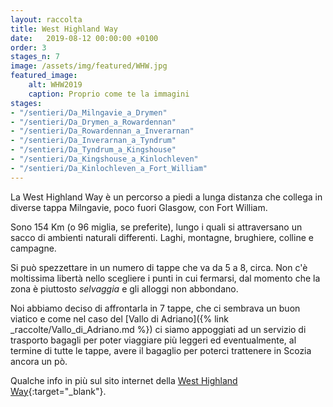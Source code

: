 ```yaml
---
layout: raccolta
title: West Highland Way
date:   2019-08-12 00:00:00 +0100
order: 3
stages_n: 7
image: /assets/img/featured/WHW.jpg
featured_image:
    alt: WHW2019
    caption: Proprio come te la immagini
stages:
- "/sentieri/Da_Milngavie_a_Drymen"
- "/sentieri/Da_Drymen_a_Rowardennan"
- "/sentieri/Da_Rowardennan_a_Inverarnan"
- "/sentieri/Da_Inverarnan_a_Tyndrum"
- "/sentieri/Da_Tyndrum_a_Kingshouse"
- "/sentieri/Da_Kingshouse_a_Kinlochleven"
- "/sentieri/Da_Kinlochleven_a_Fort_William"
---
```


La West Highland Way è un percorso a piedi a lunga distanza che collega in diverse tappa Milngavie, poco fuori Glasgow, 
con Fort William. 

Sono 154 Km (o 96 miglia, se preferite), lungo i quali si attraversano un sacco di ambienti naturali differenti. Laghi, 
montagne, brughiere, colline e campagne.

Si può spezzettare in un numero di tappe che va da 5 a 8, circa. Non c'è moltissima libertà nello scegliere i punti in cui
fermarsi, dal momento che la zona è piuttosto _selvaggia_ e gli alloggi non abbondano. 

Noi abbiamo deciso di affrontarla in 7 tappe, che ci sembrava un buon viatico e come nel caso del 
[Vallo di Adriano]({% link _raccolte/Vallo_di_Adriano.md %}) ci siamo appoggiati ad un servizio di trasporto bagagli per
poter viaggiare più leggeri ed eventualmente, al termine di tutte le tappe, avere il bagaglio per poterci trattenere in 
Scozia ancora un pò.

Qualche info in più sul sito internet della [West Highland Way](https://www.westhighlandway.org/){:target="_blank"}.